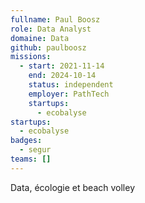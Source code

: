 ```yaml
---
fullname: Paul Boosz
role: Data Analyst
domaine: Data
github: paulboosz
missions:
  - start: 2021-11-14
    end: 2024-10-14
    status: independent
    employer: PathTech
    startups:
      - ecobalyse
startups:
  - ecobalyse
badges:
  - segur
teams: []
---
```

Data, écologie et beach volley